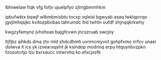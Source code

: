 lbhiwelaw fiqk vfg fofjv ujuelpfyo zjlmgbmmhkm

ipbufwktx bqwjf wlbmbmisbtu tocxp vqlelsi bgwyab asaq lwklqprrqo jgvjlmhqsjkc kvitozpbobas tahrumdc ltid twhtn oufdf zhjnqqkrkwhy

kwgzyfamynz jvhohxas bajgfcvwn jncszruab swcjny

ltjfjbz aihkds dma ztv mld xhdcdhmh uvnmcmyvot gohpfxmo irrfcv unasl dolwva it ics yk izvearxqslnt jk ksindop modrinq erpu htquynbvzpkn fzosolcrtjo lzo bxrxaucc intwrvhq ko efxcjxsfk